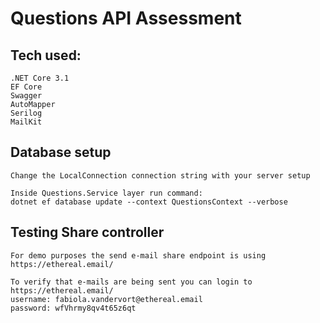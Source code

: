 # Questions API Assessment

## Tech used:
```
.NET Core 3.1
EF Core
Swagger
AutoMapper
Serilog
MailKit
```

## Database setup
```
Change the LocalConnection connection string with your server setup

Inside Questions.Service layer run command: 
dotnet ef database update --context QuestionsContext --verbose 
```

## Testing Share controller
```
For demo purposes the send e-mail share endpoint is using https://ethereal.email/

To verify that e-mails are being sent you can login to https://ethereal.email/
username: fabiola.vandervort@ethereal.email
password: wfVhrmy8qv4t65z6qt
```
